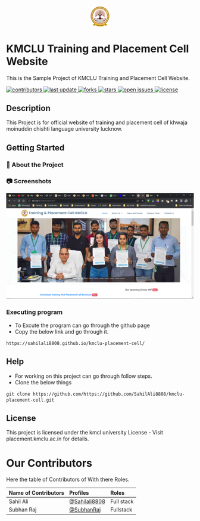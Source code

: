 <p align="center">
  <img src="https://github.com/SahilAli8808/kmclu-placement-cell/blob/dev/assets/img/logo.png" width="10%" alt='project-monai'>  </p>
<!-- Table of Contents -->

 # KMCLU Training and Placement Cell Website
This is the Sample Project of KMCLU Training and Placement Cell Website.
<!-- Badges -->
<p>
  <a href="https://github.com/SahilAli8808/Reform-Portal-FB-ESDProgram-B1/graphs/contributors">
    <img src="https://img.shields.io/github/contributors/SahilAli8808/Reform-Portal-FB-ESDProgram-B1" alt="contributors" />
  </a>
  <a href="">
    <img src="https://img.shields.io/github/last-commit/SahilAli8808/Reform-Portal-FB-ESDProgram-B1" alt="last update" />
  </a>
  <a href="https://github.com/SahilAli8808/Reform-Portal-FB-ESDProgram-B1/network/members">
    <img src="https://img.shields.io/github/forks/SahilAli8808/Reform-Portal-FB-ESDProgram-B1" alt="forks" />
  </a>
  <a href="https://github.com/SahilAli8808/Reform-Portal-FB-ESDProgram-B1/stargazers">
    <img src="https://img.shields.io/github/stars/SahilAli8808/Reform-Portal-FB-ESDProgram-B1" alt="stars" />
  </a>
  <a href="https://github.com/SahilAli8808/Reform-Portal-FB-ESDProgram-B1/issues/">
    <img src="https://img.shields.io/github/issues/SahilAli8808/Reform-Portal-FB-ESDProgram-B1" alt="open issues" />
  </a>
  <a href="https://github.com/Louis3797/awesome-readme-template/blob/master/LICENSE">
    <img src="https://img.shields.io/github/license/SahilAli8808/Reform-Portal-FB-ESDProgram-B1.svg" alt="license" />
  </a>
</p>
  
## Description

This Project is for official  website of training and placement cell of khwaja moinuddin chishti language university lucknow.

## Getting Started

<!-- About the Project -->
### :star2: About the Project


<!-- Screenshots -->
### :camera: Screenshots

<div align="center"> 
  <img src="https://github.com/SahilAli8808/kmclu-placement-cell/blob/dev/assets/img/screenshots/1.png" alt="screenshot" />
</div>

### Executing program

* To Excute the program can go through the github page 
* Copy the below link and go through it.
```
https://sahilali8808.github.io/kmclu-placement-cell/
```

## Help

* For working on this project can go through follow steps.
* Clone the below things

```
git clone https://github.com/https://github.com/SahilAli8808/kmclu-placement-cell.git
```


## License

This project is licensed under the kmcl university License - Visit placement.kmclu.ac.in for details.

# Our Contributors
Here the table of Contributors of With there Roles.

| Name of Contributors   |                                     Profiles                                        | Roles |
|:---                    |            :----                                                                   |    :----  |
| Sahil Ali        |  [@Sahilali8808](https://github.com/Sahilali8808)                                      |Full stack|
| Subhan Raj       |  [@SubhanRaj](https://github.com/SubhanRaj)                                  |Fullstack |



